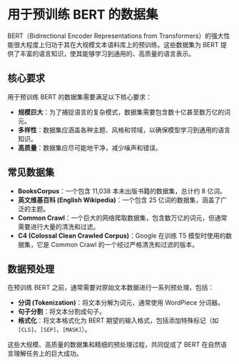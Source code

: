 # 用于预训练 BERT 的数据集

BERT（Bidirectional Encoder Representations from Transformers）的强大性能很大程度上归功于其在大规模文本语料库上的预训练。这些数据集为 BERT 提供了丰富的语言知识，使其能够学习到通用的、高质量的语言表示。

## 核心要求

用于预训练 BERT 的数据集需要满足以下核心要求：
- **规模巨大**：为了捕捉语言的复杂模式，数据集需要包含数十亿甚至数万亿的词元。
- **多样性**：数据集应涵盖各种主题、风格和领域，以确保模型学习到通用的语言知识。
- **高质量**：数据集应尽可能地干净，减少噪声和错误。

## 常见数据集

- **BooksCorpus**：一个包含 11,038 本未出版书籍的数据集，总计约 8 亿词。
- **英文维基百科 (English Wikipedia)**：一个包含 25 亿词的数据集，涵盖了广泛的主题。
- **Common Crawl**：一个巨大的网络爬取数据集，包含数万亿的词元，但通常需要进行大量的清洗和过滤。
- **C4 (Colossal Clean Crawled Corpus)**：Google 在训练 T5 模型时使用的数据集，它是 Common Crawl 的一个经过严格清洗和过滤的版本。

## 数据预处理

在预训练 BERT 之前，通常需要对原始文本数据进行一系列预处理，包括：
- **分词 (Tokenization)**：将文本分解为词元，通常使用 WordPiece 分词器。
- **句子分割**：将文本分割成句子。
- **格式化**：将文本格式化为 BERT 期望的输入格式，包括添加特殊标记（如 `[CLS]`、`[SEP]`、`[MASK]`）。

这些大规模、高质量的数据集和精细的预处理过程，共同促成了 BERT 在自然语言理解任务上的巨大成功。
